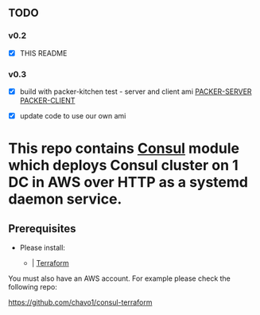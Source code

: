 ## TODO

### v0.2
- [x] THIS README

### v0.3
- [x] build with packer-kitchen test - server and client ami
[PACKER-SERVER](https://github.com/chavo1/packer-consul-server)
[PACKER-CLIENT](https://github.com/chavo1/packer-consul-client)

- [x] update code to use our own ami

# This repo contains [Consul](https://www.consul.io/) module which deploys Consul cluster on 1 DC in AWS over HTTP as a systemd daemon service.

## Prerequisites

- Please install:

  - | [Terraform](https://www.terraform.io/)

You must also have an AWS account. For example please check the following repo:

https://github.com/chavo1/consul-terraform

